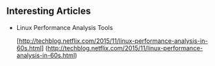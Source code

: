 ## Interesting Articles

- Linux Performance Analysis Tools 

  [http://techblog.netflix.com/2015/11/linux-performance-analysis-in-60s.html] (http://techblog.netflix.com/2015/11/linux-performance-analysis-in-60s.html)



